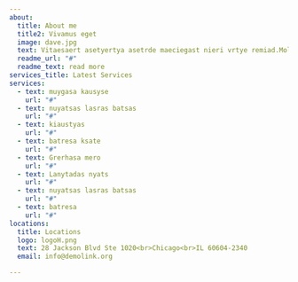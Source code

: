 ```yaml
---
about:
  title: About me
  title2: Vivamus eget
  image: dave.jpg
  text: Vitaesaert asetyertya asetrde maeciegast nieri vrtye remiad.Molirnatur aut oditaut. onsq ntmagni dolores eo qui ratione. Nasgaesaert asetyertya asetrde maeciegast nieriti vrtye remiades.Molirnatur aut oditaut.
  readme_url: "#"
  readme_text: read more
services_title: Latest Services  
services:
  - text: muygasa kausyse
    url: "#"
  - text: nuyatsas lasras batsas
    url: "#"  
  - text: kiaustyas
    url: "#"
  - text: batresa ksate
    url: "#"
  - text: Grerhasa mero
    url: "#"
  - text: Lanytadas nyats
    url: "#"
  - text: nuyatsas lasras batsas
    url: "#"
  - text: batresa
    url: "#"  
locations:
  title: Locations
  logo: logoH.png
  text: 28 Jackson Blvd Ste 1020<br>Chicago<br>IL 60604-2340
  email: info@demolink.org

---
```

